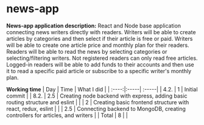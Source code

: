 # news-app

**News-app application description:**
React and Node base application connecting news writers directly with readers.
Writers will be able to create articles by categories and then select if their article is free or paid. Writers will be able to create one  article price and monthly plan for their readers.
Readers will be able to read the news by selecting categories or selecting/filtering writers. Not registered readers can only read free articles. Logged-in readers will be able to add funds to their accounts and then use it to read a specific paid article or subscribe to a specific writer's monthly plan.


**Working time**
| Day | Time | What I did |
| :----:|:-----| :-----|
| 4.2. | 1 | Initial commit |
| 8.2. | 2.5 | Creating node backend with express, adding basic routing structure and eslint |
| | 2 | Creating basic frontend structure with react, redux, eslint | 
| | 2.5 | Connecting backend to MongoDB, creating controllers for articles, and writers | 
| Total  | 8 | | 
